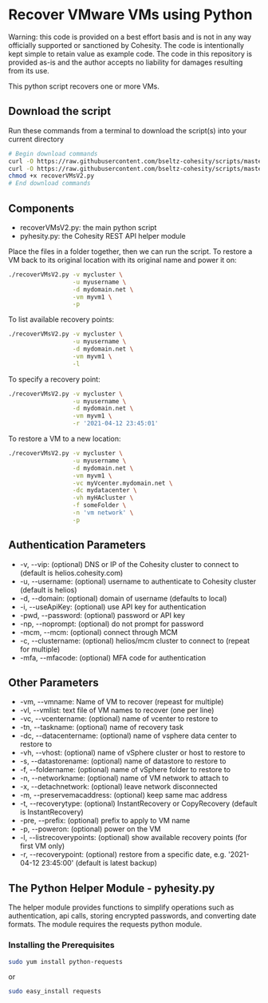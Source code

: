 # Recover VMware VMs using Python

Warning: this code is provided on a best effort basis and is not in any way officially supported or sanctioned by Cohesity. The code is intentionally kept simple to retain value as example code. The code in this repository is provided as-is and the author accepts no liability for damages resulting from its use.

This python script recovers one or more VMs.

## Download the script

Run these commands from a terminal to download the script(s) into your current directory

```bash
# Begin download commands
curl -O https://raw.githubusercontent.com/bseltz-cohesity/scripts/master/python/recoverVMsV2/recoverVMsV2.py
curl -O https://raw.githubusercontent.com/bseltz-cohesity/scripts/master/python/pyhesity.py
chmod +x recoverVMsV2.py
# End download commands
```

## Components

* recoverVMsV2.py: the main python script
* pyhesity.py: the Cohesity REST API helper module

Place the files in a folder together, then we can run the script. To restore a VM back to its original location with its original name and power it on:

```bash
./recoverVMsV2.py -v mycluster \
                  -u myusername \
                  -d mydomain.net \
                  -vm myvm1 \
                  -p
```

To list available recovery points:

```bash
./recoverVMsV2.py -v mycluster \
                  -u myusername \
                  -d mydomain.net \
                  -vm myvm1 \
                  -l
```

To specify a recovery point:

```bash
./recoverVMsV2.py -v mycluster \
                  -u myusername \
                  -d mydomain.net \
                  -vm myvm1 \
                  -r '2021-04-12 23:45:01'
```

To restore a VM to a new location:

```bash
./recoverVMsV2.py -v mycluster \
                  -u myusername \
                  -d mydomain.net \
                  -vm myvm1 \
                  -vc myVcenter.mydomain.net \
                  -dc mydatacenter \
                  -vh myHAcluster \
                  -f someFolder \
                  -n 'vm network' \
                  -p
```

## Authentication Parameters

* -v, --vip: (optional) DNS or IP of the Cohesity cluster to connect to (default is helios.cohesity.com)
* -u, --username: (optional) username to authenticate to Cohesity cluster (default is helios)
* -d, --domain: (optional) domain of username (defaults to local)
* -i, --useApiKey: (optional) use API key for authentication
* -pwd, --password: (optional) password or API key
* -np, --noprompt: (optional) do not prompt for password
* -mcm, --mcm: (optional) connect through MCM
* -c, --clustername: (optional) helios/mcm cluster to connect to (repeat for multiple)
* -mfa, --mfacode: (optional) MFA code for authentication

## Other Parameters

* -vm, --vmname: Name of VM to recover (repeast for multiple)
* -vl, --vmlist: text file of VM names to recover (one per line)
* -vc, --vcentername: (optional) name of vcenter to restore to
* -tn, --taskname: (optional) name of recovery task
* -dc, --datacentername: (optional) name of vsphere data center to restore to
* -vh, --vhost: (optional) name of vSphere cluster or host to restore to
* -s, --datastorename: (optional) name of datastore to restore to
* -f, --foldername: (optional) name of vSphere folder to restore to
* -n, --networkname: (optional) name of VM network to attach to
* -x, --detachnetwork: (optional) leave network disconnected
* -m, --preservemacaddress: (optional) keep same mac address
* -t, --recoverytype: (optional) InstantRecovery or CopyRecovery (default is InstantRecovery)
* -pre, --prefix: (optional) prefix to apply to VM name
* -p, --poweron: (optional) power on the VM
* -l, --listrecoverypoints: (optional) show available recovery points (for first VM only)
* -r, --recoverypoint: (optional) restore from a specific date, e.g. '2021-04-12 23:45:00' (default is latest backup)

## The Python Helper Module - pyhesity.py

The helper module provides functions to simplify operations such as authentication, api calls, storing encrypted passwords, and converting date formats. The module requires the requests python module.

### Installing the Prerequisites

```bash
sudo yum install python-requests
```

or

```bash
sudo easy_install requests
```
